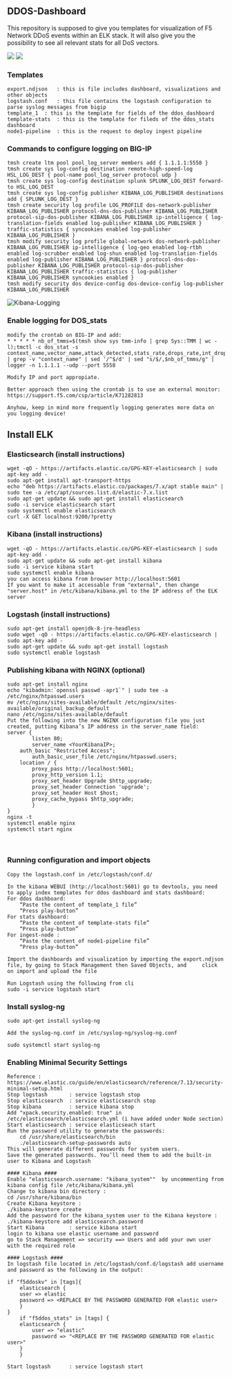 ## DDOS-Dashboard

This repository is supposed to give you templates for visualization of F5 Network DDoS events within an ELK stack.
It will also give you the possibility to see all relevant stats for all DoS vectors.

<img src="images/image1.png">

<img src="images/image2.png">

### Templates

	export.ndjson	: this is file includes dashboard, visualizations and other objects
	logstash.conf	: this file contains the logstash configuration to parse syslog messages from bigip
	template_1	: this is the template for fields of the ddos_dashboard
	template-stats	: this is the template for fileds of the ddos_stats dashboard
	node1-pipeline  : this is the request to deploy ingest pipeline

### Commands to configure logging on BIG-IP
	tmsh create ltm pool pool_log_server members add { 1.1.1.1:5558 }
	tmsh create sys log-config destination remote-high-speed-log HSL_LOG_DEST { pool-name pool_log_server protocol udp }
	tmsh create sys log-config destination splunk SPLUNK_LOG_DEST forward-to HSL_LOG_DEST
	tmsh create sys log-config publisher KIBANA_LOG_PUBLISHER destinations add { SPLUNK_LOG_DEST }
	tmsh create security log profile LOG_PROFILE dos-network-publisher KIBANA_LOG_PUBLISHER protocol-dns-dos-publisher KIBANA_LOG_PUBLISHER protocol-sip-dos-publisher KIBANA_LOG_PUBLISHER ip-intelligence { log-translation-fields enabled log-publisher KIBANA_LOG_PUBLISHER } traffic-statistics { syncookies enabled log-publisher KIBANA_LOG_PUBLISHER }
	tmsh modify security log profile global-network dos-network-publisher KIBANA_LOG_PUBLISHER ip-intelligence { log-geo enabled log-rtbh enabled log-scrubber enabled log-shun enabled log-translation-fields enabled log-publisher KIBANA_LOG_PUBLISHER } protocol-dns-dos-publisher KIBANA_LOG_PUBLISHER protocol-sip-dos-publisher KIBANA_LOG_PUBLISHER traffic-statistics { log-publisher KIBANA_LOG_PUBLISHER syncookies enabled }
	tmsh modify security dos device-config dos-device-config log-publisher KIBANA_LOG_PUBLISHER

![Kibana-Logging](https://user-images.githubusercontent.com/58518999/114186432-235da700-9947-11eb-9662-67eede1773d2.png)

### Enable logging for DOS_stats
	modify the crontab on BIG-IP and add: 
	* * * * * nb_of_tmms=$(tmsh show sys tmm-info | grep Sys::TMM | wc -l);tmctl -c dos_stat -s context_name,vector_name,attack_detected,stats_rate,drops_rate,int_drops_rate,ba_stats_rate,ba_drops_rate,bd_stats_rate,bd_drops_rate,detection,mitigation_low,mitigation_high,detection_ba,mitigation_ba_low,mitigation_ba_high,detection_bd,mitigation_bd_low,mitigation_bd_high | grep -v "context_name" | sed '/^$/d' | sed "s/$/,$nb_of_tmms/g" | logger -n 1.1.1.1 --udp --port 5558

	Modify IP and port appropiate.
	
	Better approach then using the crontab is to use an external monitor:
	https://support.f5.com/csp/article/K71282813
	
	Anyhow, keep in mind more frequently logging generates more data on you logging device!
	

## Install ELK
### Elasticsearch (install instructions)
	wget -qO - https://artifacts.elastic.co/GPG-KEY-elasticsearch | sudo apt-key add -
	sudo apt-get install apt-transport-https
	echo "deb https://artifacts.elastic.co/packages/7.x/apt stable main" | sudo tee -a /etc/apt/sources.list.d/elastic-7.x.list
	sudo apt-get update && sudo apt-get install elasticsearch
	sudo -i service elasticsearch start
	sudo systemctl enable elasticsearch
	curl -X GET localhost:9200/?pretty
	
### Kibana (install instructions)
	wget -qO - https://artifacts.elastic.co/GPG-KEY-elasticsearch | sudo apt-key add -
	sudo apt-get update && sudo apt-get install kibana
	sudo -i service kibana start
	sudo systemctl enable kibana
	you can access kibana from browser http://localhost:5601
	If you want to make it accessable from "external", then change "server.host" in /etc/kibana/kibana.yml to the IP address of the ELK server
	
### Logstash (install instructions)
	sudo apt-get install openjdk-8-jre-headless
	sudo wget -qO - https://artifacts.elastic.co/GPG-KEY-elasticsearch | sudo apt-key add -
	sudo apt-get update && sudo apt-get install logstash
	sudo systemctl enable logstash
	
### Publishing kibana with NGINX (optional)
	sudo apt-get install nginx
	echo "kibadmin:`openssl passwd -apr1`" | sudo tee -a /etc/nginx/htpasswd.users
	mv /etc/nginx/sites-available/default /etc/nginx/sites-available/original_backup_default
	nano /etc/nginx/sites-available/default
	Put the following into the new NGINX configuration file you just created, putting Kibana’s IP address in the server_name field:
	server {
    		listen 80;
    		server_name <YourKibanaIP>;
   	 	auth_basic "Restricted Access";
    		auth_basic_user_file /etc/nginx/htpasswd.users;
    	location / {
        	proxy_pass http://localhost:5601;
        	proxy_http_version 1.1;
        	proxy_set_header Upgrade $http_upgrade;
        	proxy_set_header Connection 'upgrade';
        	proxy_set_header Host $host;
        	proxy_cache_bypass $http_upgrade;        
    		}
	}
	nginx -t
	systemctl enable nginx
	systemctl start nginx

 
### Running configuration and import objects

	Copy the logstash.conf in /etc/logstash/conf.d/
	
	In the kibana WEBUI (http://localhost:5601) go to devtools, you need to apply index templates for ddos dashboard and stats dashboard:
	For ddos dashboard:
		“Paste the content of template_1 file”
		“Press play-button”
	For stats dashboard:
		“Paste the content of template-stats file”
		“Press play-button”
	For ingest-node :
		“Paste the content of node1-pipeline file”
		“Press play-button”
		
	Import the dashboards and visualization by importing the export.ndjson file, by going to Stack Management then Saved Objects, and 	  click on import and upload the file
 
	Run Logstash using the following from cli 
	sudo -i service logstash start

### Install syslog-ng

	sudo apt-get install syslog-ng
	
	Add the syslog-ng.conf in /etc/syslog-ng/syslog-ng.conf
	
	sudo systemctl start syslog-ng	
	
### Enabling Minimal Security Settings
	Reference : https://www.elastic.co/guide/en/elasticsearch/reference/7.13/security-minimal-setup.html
	Stop logstash 	   	: service logstash stop
	Stop elasticsearch 	: service elasticsearch stop
	Stop kibana  	   	: service kibana stop	
	Add "xpack.security.enabled: true" in /etc/elasticsearch/elasticsearch.yml (i have added under Node section)
	Start elasticsearch	: service elasticseach start
	Run the password utility to generate the passwords:
		cd /usr/share/elasticsearch/bin
		./elasticsearch-setup-passwords auto 
	This will generate different passwords for system users.
	Save the generated passwords. You’ll need them to add the built-in user to Kibana and Logstash
	
	#### Kibana #### 
	Enable "elasticsearch.username: "kibana_system""  by uncommenting from kibana config file /etc/kibana/kibana.yml
	Change to kibana bin directory : 
	cd /usr/share/kibana/bin
	Create Kibana keystore : 
	./kibana-keystore create
	Add the password for the kibana_system user to the Kibana keystore : 
	./kibana-keystore add elasticsearch.password
	Start Kibana 		: service kibana start
	login to kibana use elastic username and password
	go to Stack Management => security ==> Users and add your own user with the required role 
	
	#### Logstash ####
	In logstash file located in /etc/logstash/conf.d/logstash add username and password as the following in the output:
	
	if "f5ddoskv" in [tags]{
        elasticsearch {
	    user => elastic
	    password => <REPLACE BY THE PASSWORD GENERATED FOR elastic user>
        }
	}
        if "f5ddos_stats" in [tags] {
        elasticsearch {
            user => "elastic"
            password => "<REPLACE BY THE PASSWORD GENERATED FOR elastic user>"
        }
        }
	
	Start logstash 		: service logstash start
	
	
	
	
	
	
	
